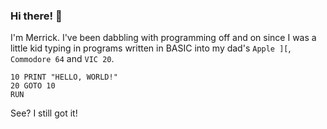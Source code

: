 ### Hi there! 👋

I'm Merrick. I've been dabbling with programming off and on since I was a little kid typing in programs written in BASIC into my dad's `Apple ][`, `Commodore 64` and `VIC 20`. 

```BASIC
10 PRINT "HELLO, WORLD!"
20 GOTO 10
RUN
```
See? I still got it!

<!--
**omgMerrickD/omgmerrickd** is a ✨ _special_ ✨ repository because its `README.md` (this file) appears on your GitHub profile.

Here are some ideas to get you started:

- 🔭 I’m currently working on ...
- 🌱 I’m currently learning ...
- 👯 I’m looking to collaborate on ...
- 🤔 I’m looking for help with ...
- 💬 Ask me about ...
- 📫 How to reach me: ...
- 😄 Pronouns: ...
- ⚡ Fun fact: ...
-->
